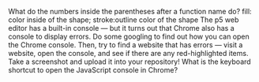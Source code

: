 What do the numbers inside the parentheses after a function name do?
fill: color inside of the shape; stroke:outline color of the shape
The p5 web editor has a built-in console — but it turns out that Chrome also has a console to display errors. Do some googling to find out how you can open the Chrome console. Then, try to find a website that has errors — visit a website, open the console, and see if there are any red-highlighted items. Take a screenshot and upload it into your repository!
What is the keyboard shortcut to open the JavaScript console in Chrome?
